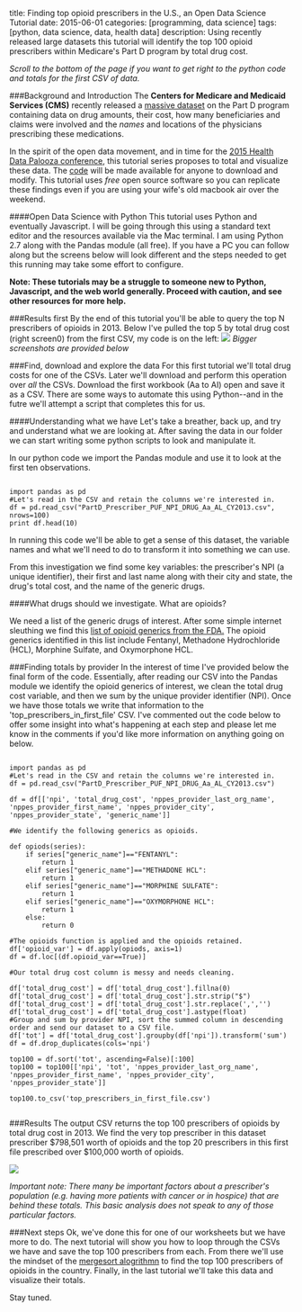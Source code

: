 title: Finding top opioid prescribers in the U.S., an Open Data Science Tutorial
date: 2015-06-01
categories: [programming, data science]
tags: [python, data science, data, health data]
description: Using recently released large datasets this tutorial will identify the top 100 opioid prescribers within Medicare's Part D program by total drug cost. 

*Scroll to the bottom of the page if you want to get right to the python code and totals for the first CSV of data.* 

###Background and Introduction
The **Centers for Medicare and Medicaid Services (CMS)** recently released a [massive dataset][1] on the Part D program containing
data on drug amounts, their cost, how many beneficiaries and claims were involved
and the *names* and locations of the physicians prescribing these medications.

In the spirit of the open data movement, and in time for the [2015 Health Data Palooza conference][2], this tutorial series proposes to total and visualize these data. The [code][3] will be made available for anyone to download and modify. This tutorial uses *free* open source software so you can replicate these findings even if you are using your wife's old macbook air over the weekend. 

####Open Data Science with Python
This tutorial uses Python and eventually Javascript. I will be going through this using a standard text editor and the resources available via the Mac terminal. I am using Python 2.7 along with the Pandas module (all free). If you have a PC you can follow along but the screens below will look different and the steps needed to get this running may take some effort to configure. 

**Note: These tutorials may be a struggle to someone new to Python, Javascript, and the web world generally. Proceed with caution, and see other
resources for more help.**

###Results first
By the end of this tutorial you'll be able to query the top N prescribers of opioids in 2013. Below I've pulled the top 5 by total drug cost (right screen0) from the first CSV, my code is on the left:
<img class="parent" src="{{ url_for('static', filename='media/top5_prescribers.png') }}">
*Bigger screenshots are provided below*

###Find, download and explore the data
For this first tutorial we'll total drug costs for one of the CSVs. Later we'll download and perform this operation over *all* the CSVs. Download the first workbook (Aa to AI) open and save it as a CSV. There are some ways to automate this using Python--and in the futre we'll attempt a script that completes this for us. 

####Understanding what we have
Let's take a breather, back up, and try and understand what we are looking at. After saving the data in our folder we can start writing some python scripts to look and manipulate it. 

In our python code we import the Pandas module and use it to look at the first ten observations. 
<pre><code class="language-python">
import pandas as pd
#Let's read in the CSV and retain the columns we're interested in.
df = pd.read_csv("PartD_Prescriber_PUF_NPI_DRUG_Aa_AL_CY2013.csv", nrows=100)
print df.head(10)
</code></pre>In running this code we'll be able to get a sense of this dataset, the variable names and what we'll need to do to transform it into something we can use. 


From this investigation we find some key variables: the prescriber's NPI (a unique identifier), their first and last name along with their city and state, the drug's total cost, and the name of the generic drugs. 

####What drugs should we investigate. What are opioids?

We need a list of the generic drugs of interest. After some simple internet sleuthing we find this [list of opioid generics from the FDA.][4] The opioid generics identified in this list include Fentanyl, Methadone Hydrochloride (HCL), Morphine Sulfate, and Oxymorphone HCL. 

###Finding totals by provider
In the interest of time I've provided below the final form of the code. Essentially, after reading our CSV into the Pandas module we identify the opioid generics of interest, we clean the total drug cost variable, and then we sum by the unique provider identifier (NPI). Once we have those totals we write that information to the 'top_prescribers_in_first_file' CSV. I've commented out the code below to offer some insight into what's happening at each step and please let me know in the comments if you'd like more information on anything going on below.
<pre><code class="language-python">
import pandas as pd
#Let's read in the CSV and retain the columns we're interested in.
df = pd.read_csv("PartD_Prescriber_PUF_NPI_DRUG_Aa_AL_CY2013.csv")

df = df[['npi', 'total_drug_cost', 'nppes_provider_last_org_name', 'nppes_provider_first_name', 'nppes_provider_city', 'nppes_provider_state', 'generic_name']]

#We identify the following generics as opioids. 

def opiods(series):
    if series["generic_name"]=="FENTANYL":
        return 1
    elif series["generic_name"]=="METHADONE HCL":
        return 1
    elif series["generic_name"]=="MORPHINE SULFATE":
        return 1
    elif series["generic_name"]=="OXYMORPHONE HCL":
        return 1
    else:
        return 0

#The opioids function is applied and the opioids retained. 
df['opioid_var'] = df.apply(opiods, axis=1)
df = df.loc[(df.opioid_var==True)]

#Our total drug cost column is messy and needs cleaning. 

df['total_drug_cost'] = df['total_drug_cost'].fillna(0)
df['total_drug_cost'] = df['total_drug_cost'].str.strip("$")
df['total_drug_cost'] = df['total_drug_cost'].str.replace(',','')
df['total_drug_cost'] = df['total_drug_cost'].astype(float)
#Group and sum by provider NPI, sort the summed column in descending order and send our dataset to a CSV file. 
df['tot'] = df['total_drug_cost'].groupby(df['npi']).transform('sum')
df = df.drop_duplicates(cols='npi')

top100 = df.sort('tot', ascending=False)[:100]
top100 = top100[['npi', 'tot', 'nppes_provider_last_org_name', 'nppes_provider_first_name', 'nppes_provider_city', 'nppes_provider_state']]

top100.to_csv('top_prescribers_in_first_file.csv')

</code></pre>

###Results
The output CSV returns the top 100 prescribers of opioids by total drug cost in 2013. We find the very top prescriber in this dataset prescriber $798,501 worth of opioids and the top 20 prescribers in this first file prescribed over $100,000 worth of opioids.

<img class="parent" src="{{ url_for('static', filename='media/top100excel.png') }}">


*Important note: There many be important factors about a prescriber's population (e.g. having more patients with cancer or in hospice) that are behind these totals. This basic analysis does not speak to any of those particular factors.* 

###Next steps
Ok, we've done this for one of our worksheets but we have more to do. The next tutorial will show you how to loop through the CSVs we have and save the top 100 prescribers from each. From there we'll use the mindset of the [mergesort alogrithmn][5] to find
the top 100 prescribers of opioids in the country. Finally, in the last tutorial we'll take this data and visualize their totals. 

Stay tuned.

[1]: http://www.cms.gov/Research-Statistics-Data-and-Systems/Statistics-Trends-and-Reports/Medicare-Provider-Charge-Data/Part-D-Prescriber.html
[2]: http://healthdatapalooza.org/
[3]: https://github.com/wsankey/PartDAnalysis 
[4]: http://www.fda.gov/Drugs/DrugSafety/InformationbyDrugClass/ucm251735.htm
[5]: http://en.wikipedia.org/wiki/Merge_sort
